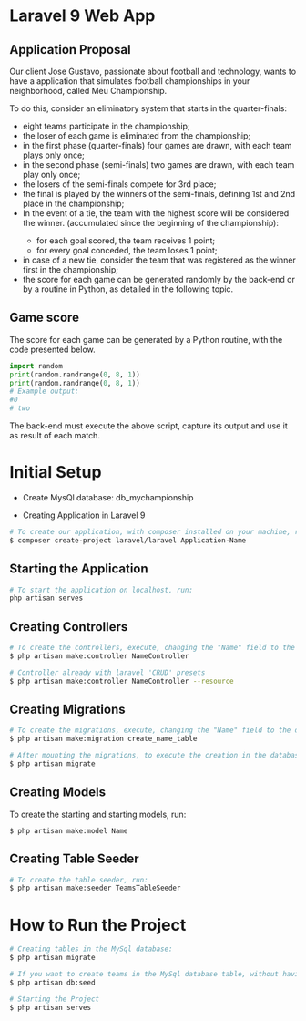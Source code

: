 # Laravel 9 Web App
<h2>Application Proposal</h2>
<p>Our client Jose Gustavo, passionate about football and technology, wants to have a
application that simulates football championships in your neighborhood, called Meu
Championship.</p>
<p>To do this, consider an eliminatory system that starts in the quarter-finals:</p>
<ul>
<li>eight teams participate in the championship;</li>
<li>the loser of each game is eliminated from the championship;</li>
<li>in the first phase (quarter-finals) four games are drawn, with each
team plays only once;</li>
<li>in the second phase (semi-finals) two games are drawn, with each team
play only once;</li>
<li>the losers of the semi-finals compete for 3rd place;</li>
<li>the final is played by the winners of the semi-finals, defining 1st and 2nd place in the
championship;</li>
<li>In the event of a tie, the team with the highest score will be considered the winner.
(accumulated since the beginning of the championship):</li>
<ul>
<li>for each goal scored, the team receives 1 point;</li>
<li>for every goal conceded, the team loses 1 point;</li>
</ul>
<li>in case of a new tie, consider the team that was registered as the winner
first in the championship;</li>
<li>the score for each game can be generated randomly by the back-end or by
a routine in Python, as detailed in the following topic.</li>
</ul>
<h2>Game score</h2>
<p>The score for each game can be generated by a Python routine, with the code
presented below.<p>

``` python
import random
print(random.randrange(0, 8, 1))
print(random.randrange(0, 8, 1))
# Example output:
#0
# two
```
<p>The back-end must execute the above script, capture its output and use it as
result of each match.<p>

<h1>Initial Setup</h1>

- Create MysQl database: db_mychampionship

- Creating Application in Laravel 9
```bash
# To create our application, with composer installed on your machine, run:
$ composer create-project laravel/laravel Application-Name
```

<h2>Starting the Application</h2>

```bash
# To start the application on localhost, run:
php artisan serves
```
  
<h2>Creating Controllers</h2>

```bash
# To create the controllers, execute, changing the "Name" field to the desired one:
$ php artisan make:controller NameController
```

```bash
# Controller already with laravel 'CRUD' presets
$ php artisan make:controller NameController --resource
```

<h2>Creating Migrations</h2>

```bash
# To create the migrations, execute, changing the "Name" field to the desired one:
$ php artisan make:migration create_name_table
```

```bash
# After mounting the migrations, to execute the creation in the database, execute:
$ php artisan migrate
```

<h2>Creating Models</h2>
To create the starting and starting models, run:

```
$ php artisan make:model Name
```

<h2>Creating Table Seeder</h2>

```bash
# To create the table seeder, run:
$ php artisan make:seeder TeamsTableSeeder
```

<h1>How to Run the Project</h1>

```bash
# Creating tables in the MySql database:
$ php artisan migrate
```


``` bash
# If you want to create teams in the MySql database table, without having to manually insert them into the form, run:
$ php artisan db:seed
```

```bash
# Starting the Project
$ php artisan serves
```

